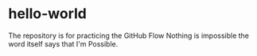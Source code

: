 # hello-world
The repository is for practicing the GitHub Flow
Nothing is impossible the word itself says that I'm Possible.
